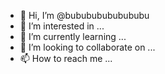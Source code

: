 - 👋 Hi, I’m @bubububububububu
- 👀 I’m interested in ...
- 🌱 I’m currently learning ...
- 💞️ I’m looking to collaborate on ...
- 📫 How to reach me ...

<!---
bubububububububu/bubububububububu is a ✨ special ✨ repository because its `README.md` (this file) appears on your GitHub profile.
You can click the Preview link to take a look at your changes.
--->
